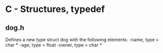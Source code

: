 # C - Structures, typedef
## dog.h
Defines a new type struct dog with the following elements:
-name, type = char *
-age, type = float
-owner, type = char *
